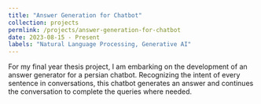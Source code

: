 ```yaml
---
title: "Answer Generation for Chatbot"
collection: projects
permlink: /projects/answer-generation-for-chatbot
date: 2023-08-15 - Present
labels: "Natural Language Processing, Generative AI"
---
```


For my final year thesis project, I am embarking on the development of an answer generator for a persian chatbot. Recognizing the intent of every sentence in conversations, this chatbot generates an answer and continues the conversation to complete the queries where needed.